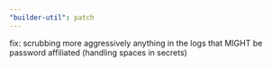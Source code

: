 ```yaml
---
"builder-util": patch
---
```


fix: scrubbing more aggressively anything in the logs that MIGHT be password affiliated (handling spaces in secrets)
